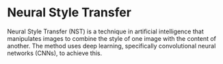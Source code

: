 # Neural Style Transfer
  Neural Style Transfer (NST) is a technique in artificial intelligence that manipulates images to combine the style of one image with the content of another. The method uses deep learning, specifically convolutional neural networks (CNNs), to achieve this.
